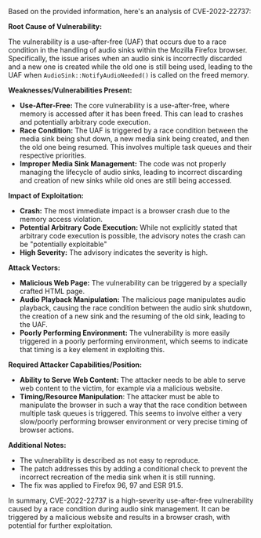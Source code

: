 Based on the provided information, here's an analysis of CVE-2022-22737:

**Root Cause of Vulnerability:**

The vulnerability is a use-after-free (UAF) that occurs due to a race condition in the handling of audio sinks within the Mozilla Firefox browser. Specifically, the issue arises when an audio sink is incorrectly discarded and a new one is created while the old one is still being used, leading to the UAF when `AudioSink::NotifyAudioNeeded()` is called on the freed memory.

**Weaknesses/Vulnerabilities Present:**

*   **Use-After-Free:** The core vulnerability is a use-after-free, where memory is accessed after it has been freed. This can lead to crashes and potentially arbitrary code execution.
*   **Race Condition:** The UAF is triggered by a race condition between the media sink being shut down, a new media sink being created, and then the old one being resumed. This involves multiple task queues and their respective priorities.
*   **Improper Media Sink Management:** The code was not properly managing the lifecycle of audio sinks, leading to incorrect discarding and creation of new sinks while old ones are still being accessed.

**Impact of Exploitation:**

*   **Crash:** The most immediate impact is a browser crash due to the memory access violation.
*   **Potential Arbitrary Code Execution:** While not explicitly stated that arbitrary code execution is possible, the advisory notes the crash can be "potentially exploitable"
*  **High Severity:** The advisory indicates the severity is high.

**Attack Vectors:**

*   **Malicious Web Page:** The vulnerability can be triggered by a specially crafted HTML page.
*   **Audio Playback Manipulation:** The malicious page manipulates audio playback, causing the race condition between the audio sink shutdown, the creation of a new sink and the resuming of the old sink, leading to the UAF.
*   **Poorly Performing Environment:** The vulnerability is more easily triggered in a poorly performing environment, which seems to indicate that timing is a key element in exploiting this.

**Required Attacker Capabilities/Position:**

*   **Ability to Serve Web Content:** The attacker needs to be able to serve web content to the victim, for example via a malicious website.
*  **Timing/Resource Manipulation**: The attacker must be able to manipulate the browser in such a way that the race condition between multiple task queues is triggered. This seems to involve either a very slow/poorly performing browser environment or very precise timing of browser actions.

**Additional Notes:**

*   The vulnerability is described as not easy to reproduce.
*   The patch addresses this by adding a conditional check to prevent the incorrect recreation of the media sink when it is still running.
*   The fix was applied to Firefox 96, 97 and ESR 91.5.

In summary, CVE-2022-22737 is a high-severity use-after-free vulnerability caused by a race condition during audio sink management. It can be triggered by a malicious website and results in a browser crash, with potential for further exploitation.